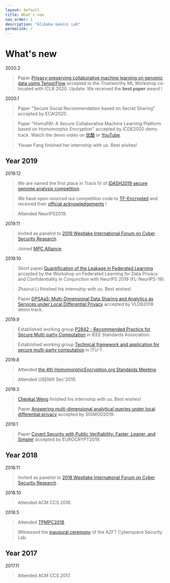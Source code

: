 ```yaml
---
layout: default
title: What's new
nav_order: 1
description: "Alibaba Gemini Lab"
permalink: /
---
```


# What's new

2020.2
>Paper [Privacy-preserving collaborative machine learning on genomic data using TensorFlow](https://arxiv.org/abs/2002.04344) accepted  to the Trustworthy ML Workshop co-located with ICLR 2020. Update: We received the **best paper** award ! 

2020.1
>Paper "Secure Social Recommendation based on Secret Sharing" accepted by ECAI2020.

>Paper "HomoPAI: A Secure Collaborative Machine Learning Platform based on Homomorphic Encryption" accepted by ICDE2020 demo track. Watch the demo video on [优酷](https://v.youku.com/v_show/id_XNDQ4NDQyNzIwOA==) or [YouTube](https://youtu.be/LIWjsnKuOMk).

>Yixuan Fang finished her internship with us. Best wishes!


## Year 2019

2019.12
>We are named the first place in Track IV of [iDASH2019 secure genome analysis competition](http://www.humangenomeprivacy.org/2019/). 
>
>We have open-sourced our competition code to [TF-Encrypted](https://github.com/tf-encrypted/tf-encrypted/pull/721) and received their [official acknowledgements](https://twitter.com/tf_encrypted/status/1207612275663757312) !

>Attended NeurIPS2019.

2019.11
>Invited as panelist to [2019 Westlake International Forum on Cyber Security Research](https://icsr.zju.edu.cn/xihu2019/en/).

>Joined [MPC Alliance](https://www.mpcalliance.org/).

2019.10
>Short paper [Quantification of the Leakage in Federated Learning](https://arxiv.org/abs/1910.05467) accepted by the Workshop on Federated Learning for Data Privacy and Confidentiality in Conjunction with NeurIPS 2019 (FL-NeurIPS-19). 

>Zhaorui Li finished his internship with us. Best wishes!

>Paper [DPSAaS: Multi-Dimensional Data Sharing and Analytics as Services under Local Differential Privacy](http://www.vldb.org/pvldb/vol12/p1862-xu.pdf) accepted by VLDB2019 demo track.

2019.9
>Established working group [P2842 - Recommended Practice for Secure Multi-party Computation](https://standards.ieee.org/project/2842.html) in IEEE Standards Association.

>Established working group [Technical framework and application for secure multi-party computation](https://www.itu.int/itu-t/workprog/wp_item.aspx?isn=15245) in ITU-T.

2019.8
>Attended [the 4th HomomorphicEncryption.org Standards Meeting](http://homomorphicencryption.org/).

>Attended USENIX Sec'2019. 

2019.3
>[Chenkai Weng](https://carlweng.github.io/) finished his internship with us. Best wishes!

>Paper [Answering multi-dimensional analytical queries under local differential privacy](https://dl.acm.org/doi/10.1145/3299869.3319891) accepted by SIGMOD2019.

2019.1
>Paper [Covert Security with Public Verifiability:
Faster, Leaner, and Simpler](https://eprint.iacr.org/2018/1108.pdf) accepted by EUROCRYPT2019.

## Year 2018

2018.11
>Invited as panelist to [2018 Westlake International Forum on Cyber Security Research](https://icsr.zju.edu.cn/xihu2018/en/index.htm) .

2018.10
>Attended ACM CCS 2018.

2018.5
>Attended [TPMPC2018](https://www.multipartycomputation.com/tpmpc-2018).

>Witnessed the [inaugural ceremony](https://www.zju.edu.cn/english/2018/0610/c19573a816865/page.htm) of the AZFT Cyberspace Security Lab.

## Year 2017

2017.11
>Attended ACM CCS 2017.


